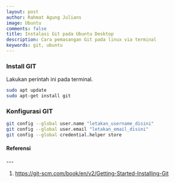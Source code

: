 ```yaml
---
layout: post
author: Rahmat Agung Julians
image: Ubuntu
comments: false
title: Instalasi Git pada Ubuntu Desktop
description: Cara pemasangan Git pada linux via terminal
keywords: git, ubuntu
---
```


### Install GIT 
Lakukan perintah ini pada terminal.
```bash
sudo apt update
sudo apt-get install git
```

### Konfigurasi GIT
```bash
git config --global user.name "letakan_username_disini"
git config --global user.email "letakan_email_disini"
git config --global credential.helper store
```

<h4><b class="title-referensi">Referensi</b></h4> 
--- 
<ol class="referensi">
    <li>
        <a href="https://git-scm.com/book/en/v2/Getting-Started-Installing-Git">https://git-scm.com/book/en/v2/Getting-Started-Installing-Git</a>
    </li>
</ol>